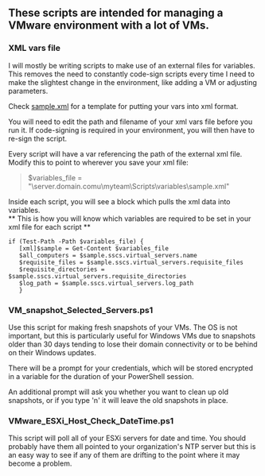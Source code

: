 ## These scripts are intended for managing a VMware environment with a lot of VMs.

### XML vars file
I will mostly be writing scripts to make use of an external files for variables.  This removes the need to constantly code-sign scripts every time I need to make the slightest change in the environment, like adding a VM or adjusting parameters.

Check [sample.xml](https://github.com/zaphodbeeblebrox3rd/hoy-windows/blob/main/sample.xml) for a template for putting your vars into xml format.

You will need to edit the path and filename of your xml vars file before you run it.  If code-signing is required in your environment, you will then have to re-sign the script.

Every script will have a var referencing the path of the external xml file.  Modify this to point to wherever you save your xml file:
> $variables_file = "\\server.domain.comu\myteam\Scripts\variables\sample.xml"

Inside each script, you will see a block which pulls the xml data into variables.  
** This is how you will know which variables are required to be set in your xml file for each script **
~~~~
if (Test-Path -Path $variables_file) {
   [xml]$sample = Get-Content $variables_file
   $all_computers = $sample.sscs.virtual_servers.name
   $requisite_files = $sample.sscs.virtual_servers.requisite_files
   $requisite_directories = $sample.sscs.virtual_servers.requisite_directories
   $log_path = $sample.sscs.virtual_servers.log_path
   }
~~~~

### VM_snapshot_Selected_Servers.ps1
Use this script for making fresh snapshots of your VMs.  The OS is not important, but this is particularly useful for Windows VMs due to snapshots older than 30 days tending to lose their domain connectivity or to be behind on their Windows updates.

There will be a prompt for your credentials, which will be stored encrypted in a variable for the duration of your PowerShell session.

An additional prompt will ask you whether you want to clean up old snapshots, or if you type 'n' it will leave the old snapshots in place.

### VMware_ESXi_Host_Check_DateTime.ps1
This script will poll all of your ESXi servers for date and time.  You should probably have them all pointed to your organization's NTP server but this is an easy way to see if any of them are drifting to the point where it may become a problem.  

 

